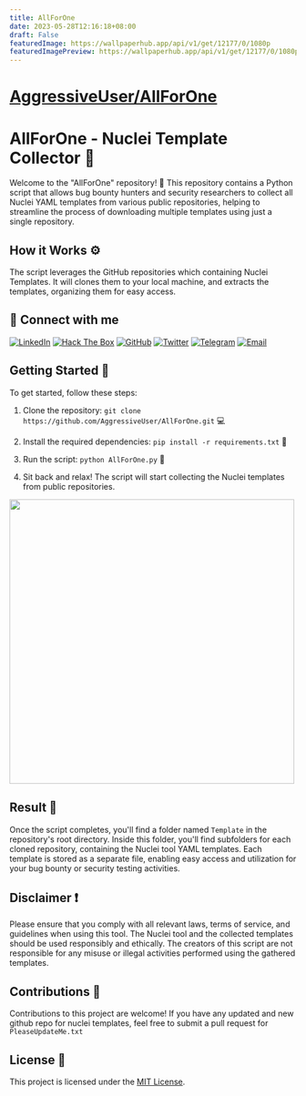 ```yaml
---
title: AllForOne
date: 2023-05-28T12:16:18+08:00
draft: False
featuredImage: https://wallpaperhub.app/api/v1/get/12177/0/1080p
featuredImagePreview: https://wallpaperhub.app/api/v1/get/12177/0/1080p
---
```


# [AggressiveUser/AllForOne](https://github.com/AggressiveUser/AllForOne)

# AllForOne - Nuclei Template Collector 👤

Welcome to the "AllForOne" repository! :rocket: This repository contains a Python script that allows bug bounty hunters and security researchers to collect all Nuclei YAML templates from various public repositories, helping to streamline the process of downloading multiple templates using just a single repository.

## How it Works :gear:

The script leverages the GitHub repositories which containing Nuclei Templates. It will clones them to your local machine, and extracts the templates, organizing them for easy access.

## 👋 Connect with me

[![LinkedIn](https://img.shields.io/badge/-LinkedIn-blue?style=flat-square&logo=Linkedin&logoColor=white&link=https://www.linkedin.com/in/AggressiveUser/)](https://www.linkedin.com/in/AggressiveUser/) [![Hack The Box](https://img.shields.io/badge/-Hack%20The%20Box-green?style=flat-square&logo=hack-the-box&logoColor=white&link=https://app.hackthebox.com/profile/17569)](https://app.hackthebox.com/profile/17569) [![GitHub](https://img.shields.io/badge/-GitHub-black?style=flat-square&logo=github&link=https://github.com/AggressiveUser)](https://github.com/AggressiveUser) [![Twitter](https://img.shields.io/badge/-Twitter-blue?style=flat-square&logo=twitter&logoColor=white&link=https://twitter.com/AggressiveUserX)](https://twitter.com/AggressiveUserX) [![Telegram](https://img.shields.io/badge/-Telegram-blue?style=flat-square&logo=telegram&logoColor=white&link=https://t.me/AggressiveUser)](https://t.me/AggressiveUser) [![Email](https://img.shields.io/badge/-Email-red?style=flat-square&logo=Microsoft&logoColor=white&link=mailto:AggressiveUser@OutLook.com)](mailto:AggressiveUser@OutLook.com)

## Getting Started :rocket:

To get started, follow these steps:

1.  Clone the repository:
```git clone https://github.com/AggressiveUser/AllForOne.git```  :computer:

2.  Install the required dependencies:
```pip install -r requirements.txt```  :key:

3.  Run the script:
```python AllForOne.py```  :snake:

4.  Sit back and relax! The script will start collecting the Nuclei templates from public repositories.
 <img src="https://i.ibb.co/0BMmgXJ/image.png" width=500/>

## Result :file_folder:

Once the script completes, you'll find a folder named `Template` in the repository's root directory. Inside this folder, you'll find subfolders for each cloned repository, containing the Nuclei tool YAML templates. Each template is stored as a separate file, enabling easy access and utilization for your bug bounty or security testing activities.

## Disclaimer :exclamation:

Please ensure that you comply with all relevant laws, terms of service, and guidelines when using this tool. The Nuclei tool and the collected templates should be used responsibly and ethically. The creators of this script are not responsible for any misuse or illegal activities performed using the gathered templates.

## Contributions :raising_hand:

Contributions to this project are welcome! If you have any updated and new github repo for nuclei templates, feel free to submit a pull request for `PleaseUpdateMe.txt`

## License :page_facing_up:

This project is licensed under the [MIT License](https://github.com/AggressiveUser/AllForOne/blob/main/LICENSE).

